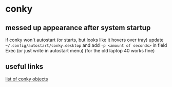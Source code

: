 # conky

## messed up appearance after system startup
if conky won't autostart (or starts, but looks like it hovers over tray) update
`~/.config/autostart/conky.desktop` and add `-p <amount of seconds>` in field
Exec (or just write in autostart menu) (for the old laptop 40 works fine)

## useful links
[list of conky objects](http://conky.sourceforge.net/variables.html)
